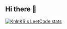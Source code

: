 ## Hi there 👋

[![KnlnKS's LeetCode stats](https://leetcode-stats-six.vercel.app/?username=yesdim)](https://github.com/yesdim/leetcode-stats)

<!--
**yesdim/yesdim** is a ✨ _special_ ✨ repository because its `README.md` (this file) appears on your GitHub profile.

Here are some ideas to get you started:

- 🔭 I’m currently working on ...
- 🌱 I’m currently learning ...
- 👯 I’m looking to collaborate on ...
- 🤔 I’m looking for help with ...
- 💬 Ask me about ...
- 📫 How to reach me: ...
- 😄 Pronouns: ...
- ⚡ Fun fact: ...
-->
